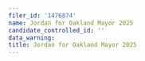 ```yaml
---
filer_id: '1476874'
name: Jordan for Oakland Mayor 2025
candidate_controlled_id: ''
data_warning: 
title: Jordan for Oakland Mayor 2025
---
```

